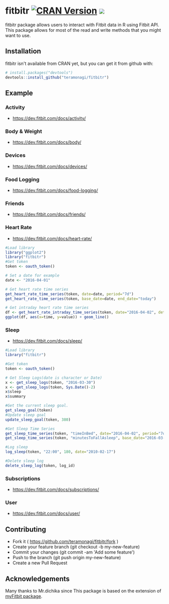 # fitbitr [![CRAN Version](http://www.r-pkg.org/badges/version/fitbitr)](http://cran.rstudio.com/web/packages/fitbitr) ![](http://cranlogs.r-pkg.org/badges/grand-total/fitbitr)

fitbitr package allows users to interact with Fitbit data in R using Fitbit API.
This package allows for most of the read and write methods that you might want to use. 

## Installation
fitbitr isn't available from CRAN yet, but you can get it from github with:
```R
# install.packages("devtools")
devtools::install_github("teramonagi/fitbitr")
```

## Example

### Activity
- https://dev.fitbit.com/docs/activity/

### Body & Weight
- https://dev.fitbit.com/docs/body/

### Devices 
- https://dev.fitbit.com/docs/devices/

### Food Logging
- https://dev.fitbit.com/docs/food-logging/

### Friends
- https://dev.fitbit.com/docs/friends/

### Heart Rate
- https://dev.fitbit.com/docs/heart-rate/
```R
#Load library
library("ggplot2")
library("fitbitr")
#Get token
token <- oauth_token()

# Set a date for example
date <- "2016-04-01"

# Get heart rate time series
get_heart_rate_time_series(token, date=date, period="7d")
get_heart_rate_time_series(token, base_date=date, end_date="today")

# Get intraday heart rate time series
df <- get_heart_rate_intraday_time_series(token, date="2016-04-02", detail_level="1min")
ggplot(df, aes(x=time, y=value)) + geom_line()
```

### Sleep
- https://dev.fitbit.com/docs/sleep/

```R
#Load library
library("fitbitr")

#Get token
token <- oauth_token()

# Get Sleep Logs(date is character or Date)
x <- get_sleep_logs(token, "2016-03-30")
x <- get_sleep_logs(token, Sys.Date()-2)
x$sleep
x$summary

#Get the current sleep goal.
get_sleep_goal(token)
#Update sleep goal
update_sleep_goal(token, 380)

#Get Sleep Time Series
get_sleep_time_series(token, "timeInBed", date="2016-04-02", period="7d")
get_sleep_time_series(token, "minutesToFallAsleep", base_date="2016-03-30", end_date="today")

#Log sleep
log_sleep(token, "22:00", 180, date="2010-02-17")

#Delete sleep log
delete_sleep_log(token, log_id)
```

### Subscriptions
- https://dev.fitbit.com/docs/subscriptions/

### User
- https://dev.fitbit.com/docs/user/

## Contributing
- Fork it ( https://github.com/teramonagi/fitbitr/fork )
- Create your feature branch (git checkout -b my-new-feature)
- Commit your changes (git commit -am 'Add some feature')
- Push to the branch (git push origin my-new-feature)
- Create a new Pull Request

## Acknowledgements

Many thanks to Mr.dichika since This package is based on the extension of [myFitbit package](https://github.com/dichika/myFitbit).
